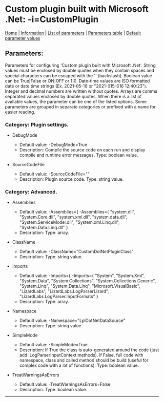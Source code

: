 # Custom plugin built with Microsoft .Net: -i=CustomPlugin

[Home](../README.MD) | [Information](customplugin_info.md) | [List of parameters](customplugin_parameters_list.md) | [Parameters table](customplugin_parameters_table.md) |  [Default parameter values](customplugin_parameters_defaults.md)

## Parameters:
Parameters for configuring 'Custom plugin built with Microsoft .Net'. String values must be enclosed by double
quotes when they contain spaces and special characters can be escaped with the '\' (backslash). Boolean value
can be True|False or ON|OFF or 1|0. Date-time values are ISO formatted date or date time strings (Ex.
2021-05-16 or "2021-015-016 12:40:23"). Integer and decimal numbers are written without quotes. Arrays are
comma separated values enclosed by double quotes. When there is a list of available values, the parameter can
be one of the listed options. Some parameters are grouped in separate categories or prefixed with a name for
easier reading.


### Category: Plugin settings.

 - DebugMode

	* Default value: -DebugMode=True
	* Description: Compile the source code on each run and display compile and runtime error
	messages. Type: boolean value.

 - SourceCodeFile

	* Default value: -SourceCodeFile=""
	* Description: Plugin source code. Type: string value.

### Category: Advanced.

 - Assemblies

	* Default value: -Assemblies={ -Assemblies={ "system.dll", "System.Core.dll", "system.xml.dll", "system.data.dll", "System.ServiceModel.dll", "System.xml.Linq.dll", "System.Data.Linq.dll" }
	* Description: Type: array.

 - ClassName

	* Default value: -ClassName="CustomDotNetPluginClass"
	* Description: Type: string value.

 - Imports

	* Default value: -Imports={ -Imports={ "System", "System.Xml", "System.Data", "System.Collections", "System.Collections.Generic", "System.Linq", "System.Data.Linq", "Microsoft.VisualBasic", "LizardLabs", "LizardLabs.LogParserLizard", "LizardLabs.LogParser.InputFormats" }
	* Description: Type: array.

 - Namespace

	* Default value: -Namespace="LplDotNetDataSource"
	* Description: Type: string value.

 - SimpleMode

	* Default value: -SimpleMode=True
	* Description: If True the class is auto-generated around the code (just add
	ILogParserInputContext methods). If False, full code with namespace, class and
	called method should be build (useful for complex code with a lot of functions).
	Type: boolean value.

 - TreatWarningsAsErrors

	* Default value: -TreatWarningsAsErrors=False
	* Description: Type: boolean value.


------------------------------------------------------------

